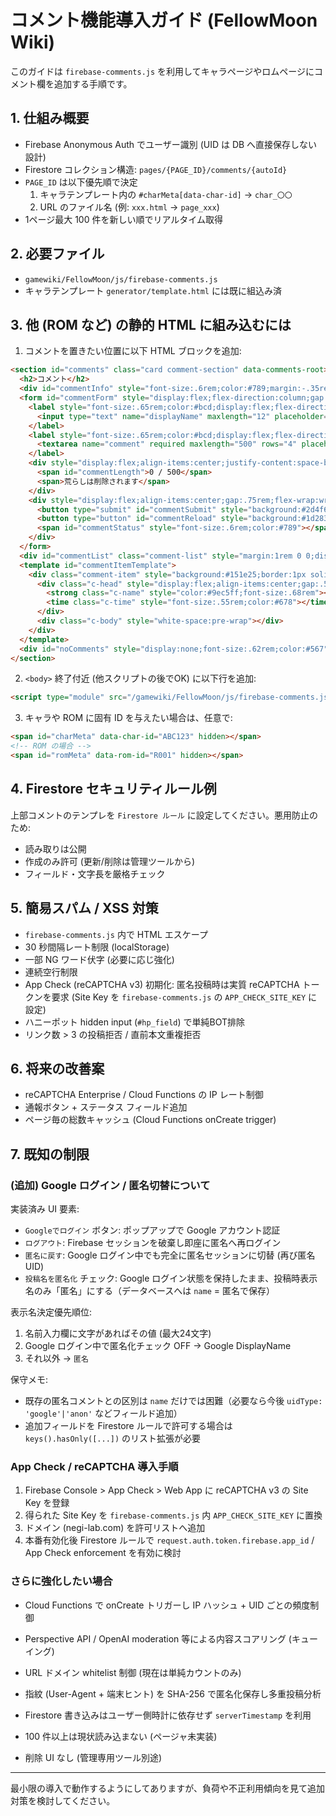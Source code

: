 # コメント機能導入ガイド (FellowMoon Wiki)

このガイドは `firebase-comments.js` を利用してキャラページやロムページにコメント欄を追加する手順です。

## 1. 仕組み概要
- Firebase Anonymous Auth でユーザー識別 (UID は DB へ直接保存しない設計)
- Firestore コレクション構造: `pages/{PAGE_ID}/comments/{autoId}`
- `PAGE_ID` は以下優先順で決定
  1. キャラテンプレート内の `#charMeta[data-char-id]` → `char_〇〇`
  2. URL のファイル名 (例: `xxx.html` → `page_xxx`)
- 1ページ最大 100 件を新しい順でリアルタイム取得

## 2. 必要ファイル
- `gamewiki/FellowMoon/js/firebase-comments.js`
- キャラテンプレート `generator/template.html` には既に組込み済

## 3. 他 (ROM など) の静的 HTML に組み込むには
1. コメントを置きたい位置に以下 HTML ブロックを追加:
```html
<section id="comments" class="card comment-section" data-comments-root>
  <h2>コメント</h2>
  <div id="commentInfo" style="font-size:.6rem;color:#789;margin:-.35rem 0 .6rem">読み込み中...</div>
  <form id="commentForm" style="display:flex;flex-direction:column;gap:.55rem" autocomplete="off">
    <label style="font-size:.65rem;color:#bcd;display:flex;flex-direction:column;gap:.25rem">名前 (任意 / 12文字以内)
      <input type="text" name="displayName" maxlength="12" placeholder="匿名" style="background:#141d24;border:1px solid #24323c;color:#e6edf3;padding:.5rem .6rem;font-size:.7rem;border-radius:6px" />
    </label>
    <label style="font-size:.65rem;color:#bcd;display:flex;flex-direction:column;gap:.25rem">コメント (最大500文字)
      <textarea name="comment" required maxlength="500" rows="4" placeholder="自由にどうぞ" style="resize:vertical;min-height:120px;background:#141d24;border:1px solid #24323c;color:#e6edf3;padding:.6rem .7rem;font-size:.72rem;line-height:1.5;border-radius:8px"></textarea>
    </label>
    <div style="display:flex;align-items:center;justify-content:space-between;font-size:.55rem;color:#789">
      <span id="commentLength">0 / 500</span>
      <span>荒らしは削除されます</span>
    </div>
    <div style="display:flex;align-items:center;gap:.75rem;flex-wrap:wrap;margin-top:.4rem">
      <button type="submit" id="commentSubmit" style="background:#2d4f63;border:1px solid #40697c;color:#cfe9ff;font-size:.7rem;font-weight:600;padding:.55rem 1.1rem;border-radius:8px;cursor:pointer;letter-spacing:.5px" disabled>送信</button>
      <button type="button" id="commentReload" style="background:#1d2831;border:1px solid #31424d;color:#9fc5dd;font-size:.65rem;padding:.5rem .9rem;border-radius:8px;cursor:pointer">再読み込み</button>
      <span id="commentStatus" style="font-size:.6rem;color:#789"></span>
    </div>
  </form>
  <div id="commentList" class="comment-list" style="margin:1rem 0 0;display:flex;flex-direction:column;gap:.65rem"></div>
  <template id="commentItemTemplate">
    <div class="comment-item" style="background:#151e25;border:1px solid #24323c;padding:.6rem .75rem;border-radius:10px;font-size:.7rem;line-height:1.45;position:relative">
      <div class="c-head" style="display:flex;align-items:center;gap:.5rem;margin:0 0 .25rem">
        <strong class="c-name" style="color:#9ec5ff;font-size:.68rem"></strong>
        <time class="c-time" style="font-size:.55rem;color:#678"></time>
      </div>
      <div class="c-body" style="white-space:pre-wrap"></div>
    </div>
  </template>
  <div id="noComments" style="display:none;font-size:.62rem;color:#567">まだコメントはありません。</div>
</section>
```
2. `<body>` 終了付近 (他スクリプトの後でOK) に以下行を追加:
```html
<script type="module" src="/gamewiki/FellowMoon/js/firebase-comments.js" defer></script>
```
3. キャラや ROM に固有 ID を与えたい場合は、任意で: 
```html
<span id="charMeta" data-char-id="ABC123" hidden></span>
<!-- ROM の場合 -->
<span id="romMeta" data-rom-id="R001" hidden></span>
```

## 4. Firestore セキュリティルール例
上部コメントのテンプレを `Firestore ルール` に設定してください。悪用防止のため:
- 読み取りは公開
- 作成のみ許可 (更新/削除は管理ツールから)
- フィールド・文字長を厳格チェック

## 5. 簡易スパム / XSS 対策
- `firebase-comments.js` 内で HTML エスケープ
- 30 秒間隔レート制限 (localStorage)
- 一部 NG ワード伏字 (必要に応じ強化)
- 連続空行制限
- App Check (reCAPTCHA v3) 初期化: 匿名投稿時は実質 reCAPTCHA トークンを要求 (Site Key を `firebase-comments.js` の `APP_CHECK_SITE_KEY` に設定)
- ハニーポット hidden input (`#hp_field`) で単純BOT排除
- リンク数 > 3 の投稿拒否 / 直前本文重複拒否

## 6. 将来の改善案
- reCAPTCHA Enterprise / Cloud Functions の IP レート制御
- 通報ボタン + ステータス フィールド追加
- ページ毎の総数キャッシュ (Cloud Functions onCreate trigger)

## 7. 既知の制限
### (追加) Google ログイン / 匿名切替について
実装済み UI 要素:
- `Googleでログイン` ボタン: ポップアップで Google アカウント認証
- `ログアウト`: Firebase セッションを破棄し即座に匿名へ再ログイン
- `匿名に戻す`: Google ログイン中でも完全に匿名セッションに切替 (再び匿名 UID)
- `投稿名を匿名化` チェック: Google ログイン状態を保持したまま、投稿時表示名のみ「匿名」にする（データベースへは `name` = 匿名で保存）

表示名決定優先順位:
1. 名前入力欄に文字があればその値 (最大24文字)
2. Google ログイン中で匿名化チェック OFF → Google DisplayName
3. それ以外 → `匿名`

保守メモ:
- 既存の匿名コメントとの区別は `name` だけでは困難（必要なら今後 `uidType: 'google'|'anon'` などフィールド追加）
- 追加フィールドを Firestore ルールで許可する場合は `keys().hasOnly([...])` のリスト拡張が必要

### App Check / reCAPTCHA 導入手順
1. Firebase Console > App Check > Web App に reCAPTCHA v3 の Site Key を登録
2. 得られた Site Key を `firebase-comments.js` 内 `APP_CHECK_SITE_KEY` に置換
3. ドメイン (negi-lab.com) を許可リストへ追加
4. 本番有効化後 Firestore ルールで `request.auth.token.firebase.app_id` / App Check enforcement を有効に検討

### さらに強化したい場合
- Cloud Functions で onCreate トリガーし IP ハッシュ + UID ごとの頻度制御
- Perspective API / OpenAI moderation 等による内容スコアリング (キューイング)
- URL ドメイン whitelist 制御 (現在は単純カウントのみ)
- 指紋 (User-Agent + 端末ヒント) を SHA-256 で匿名化保存し多重投稿分析

- Firestore 書き込みはユーザー側時計に依存せず `serverTimestamp` を利用
- 100 件以上は現状読み込まない (ページャ未実装)
- 削除 UI なし (管理専用ツール別途)

---
最小限の導入で動作するようにしてありますが、負荷や不正利用傾向を見て追加対策を検討してください。
